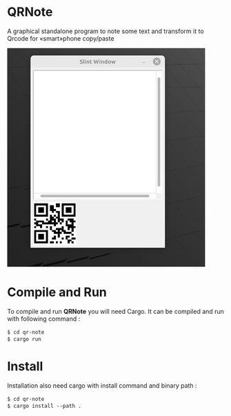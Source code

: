 # QRNote
A graphical standalone program to note some text and transform it to Qrcode for «smart»phone copy/paste

![Animated GIF demonstration of QRNote](QRNote_demo.gif "Animated GIF demonstration of QRNote")

# Compile and Run

To compile and run **QRNote** you will need Cargo. It can be compiled and run
with following command :

```shell
$ cd qr-note
$ cargo run
``` 

# Install

Installation also need cargo with install command and binary path :

```shell
$ cd qr-note
$ cargo install --path .
```


